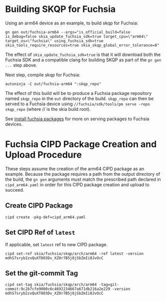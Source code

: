# Building SKQP for Fuchsia
Using an arm64 device as an example, to build skqp for Fuchsia:
```
gn gen out/fuchsia-arm64 --args="is_official_build=false is_debug=false skia_update_fuchsia_sdk=true target_cpu=\"arm64\" target_os=\"fuchsia\" using_fuchsia_sdk=true skia_tools_require_resources=true skia_skqp_global_error_tolerance=8"
```

The effect of `skia_update_fuchsia_sdk=true` is that it will download both the Fuchsia SDK and a compatible clang for building SKQP as part of the `gn gen ...` step above.

Next step, compile skqp for Fuchsia:
```
autoninja -C out/fuchsia-arm64 ":skqp_repo"
```

The effect of this build will be to produce a Fuchsia package repository named `skqp_repo` in the `out` directory of the build.  `skqp_repo` can then be served to a Fuchsia device using `//fuchsia/sdk/tools/pm serve -repo skqp_repo` (where // is the skia build root).

See [install fuchsia packages](https://fuchsia.dev/fuchsia-src/development/sdk/documentation/packages#install-package) for more on serving packages to Fuchsia devices.

# Fuchsia CIPD Package Creation and Upload Procedure
These steps assume the creation of the arm64 CIPD package as an example.  Because the package requires a path from the output directory of the build, the `gn gen` arguments must match the prescribed path declared in `cipd_arm64.yaml` in order for this CIPD package creation and upload to succeed.

## Create CIPD Package
```
cipd create -pkg-def=cipd_arm64.yaml
```

## Set CIPD Ref of `latest`
If applicable, set `latest` ref to new CIPD package.
```
cipd set-ref skia/fuchsia/skqp/arch/arm64 -ref latest -version mdhS7sryb2zxQuXT803Dv_XZ0r7B5j8jSbZmIi0JvOcC
```

## Set the git-commit Tag
```
cipd set-tag skia/fuchsia/skqp/arch/arm64 -tag=git-commit:9c2b7cfe9080c6c4692234667a671db216a2e229 -version mdhS7sryb2zxQuXT803Dv_XZ0r7B5j8jSbZmIi0JvOcC
```
